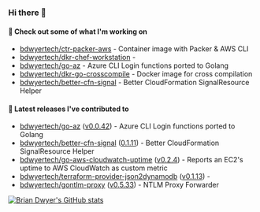 ### Hi there 👋



#### 🔭 Check out some of what I'm working on

- [bdwyertech/ctr-packer-aws](https://github.com/bdwyertech/ctr-packer-aws) - Container image with Packer &amp; AWS CLI
- [bdwyertech/dkr-chef-workstation](https://github.com/bdwyertech/dkr-chef-workstation) - 
- [bdwyertech/go-az](https://github.com/bdwyertech/go-az) - Azure CLI Login functions ported to Golang
- [bdwyertech/dkr-go-crosscompile](https://github.com/bdwyertech/dkr-go-crosscompile) - Docker image for cross compilation
- [bdwyertech/better-cfn-signal](https://github.com/bdwyertech/better-cfn-signal) - Better CloudFormation SignalResource Helper

####  🔭  Latest releases I've contributed to

- [bdwyertech/go-az](https://github.com/bdwyertech/go-az) ([v0.0.42](https://github.com/bdwyertech/go-az/releases/tag/v0.0.42)) - Azure CLI Login functions ported to Golang
- [bdwyertech/better-cfn-signal](https://github.com/bdwyertech/better-cfn-signal) ([0.1.11](https://github.com/bdwyertech/better-cfn-signal/releases/tag/0.1.11)) - Better CloudFormation SignalResource Helper
- [bdwyertech/go-aws-cloudwatch-uptime](https://github.com/bdwyertech/go-aws-cloudwatch-uptime) ([v0.2.4](https://github.com/bdwyertech/go-aws-cloudwatch-uptime/releases/tag/v0.2.4)) - Reports an EC2&#39;s uptime to AWS CloudWatch as custom metric
- [bdwyertech/terraform-provider-json2dynamodb](https://github.com/bdwyertech/terraform-provider-json2dynamodb) ([v0.1.13](https://github.com/bdwyertech/terraform-provider-json2dynamodb/releases/tag/v0.1.13)) - 
- [bdwyertech/gontlm-proxy](https://github.com/bdwyertech/gontlm-proxy) ([v0.5.33](https://github.com/bdwyertech/gontlm-proxy/releases/tag/v0.5.33)) - NTLM Proxy Forwarder

[![Brian Dwyer's GitHub stats](https://github-readme-stats.vercel.app/api?username=bdwyertech&show_icons=true&theme=gruvbox)](https://bdwyertech.net)